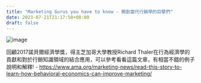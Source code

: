 ```yaml
---
title: "Marketing Gurus you have to know - 開創當代行銷學的巨擘們"
date: 2023-07-21T21:17:50+08:00
draft: false
---
```


<!-- # Marketing Gurus you have to know - 開創當代行銷學的巨擘們 -->

![image](https://github.com/drycchen/pics/assets/139937404/4d774507-18f0-4dcc-b316-a067f4f39368)

回顧2017諾貝爾經濟學獎，得主芝加哥大學教授Richard Thaler在行為經濟學的貢獻和對於行銷知識領域的結合應用，可以參考看看這篇文章，有相當不錯的例子說明和解釋! - https://www.ama.org/marketing-news/read-this-story-to-learn-how-behavioral-economics-can-improve-marketing/